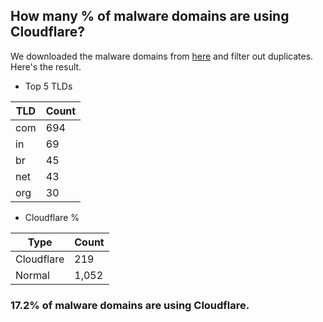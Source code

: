 ## How many % of malware domains are using Cloudflare?


We downloaded the malware domains from [here](https://urlhaus.abuse.ch) and filter out duplicates.
Here's the result.


[//]: # (start replacement)


- Top 5 TLDs

| TLD | Count |
| --- | --- |
| com | 694 |
| in | 69 |
| br | 45 |
| net | 43 |
| org | 30 |


- Cloudflare %

| Type | Count |
| --- | --- |
| Cloudflare | 219 |
| Normal | 1,052 |


### 17.2% of malware domains are using Cloudflare.